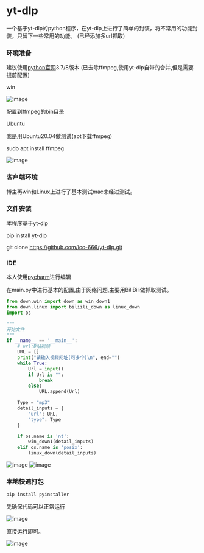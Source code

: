 # yt-dlp
一个基于yt-dlp的python程序，在yt-dlp上进行了简单的封装，将不常用的功能封装，只留下一些常用的功能。
(已经添加多url抓取)

### 环境准备
建议使用[python官网](https://www.python.org/)3.7/8版本
(已去除ffmpeg,使用yt-dlp自带的合并,但是需要提前配置)

win

![image](https://user-images.githubusercontent.com/81516638/179966612-db56e129-a4b4-4bac-8b84-cd7f00c6e848.png)

配置到ffmpeg的bin目录

Ubuntu

我是用Ubuntu20.04做测试(apt下载ffmpeg)

sudo apt install ffmpeg

![image](https://user-images.githubusercontent.com/81516638/179967059-34aebc9c-f835-4928-8463-dbec23b31597.png)


### 客户端环境
博主再win和Linux上进行了基本测试mac未经过测试。

###  文件安装
本程序基于yt-dlp

pip install yt-dlp

git clone https://github.com/lcc-666/yt-dlp.git




### IDE
本人使用[pycharm](https://www.jetbrains.com/pycharm/)进行编辑

在main.py中进行基本的配置,由于网络问题,主要用BiliBili做抓取测试。

```python
from down.win import down as win_down1
from down.linux import biliili_down as linux_down
import os

"""
开始文件
"""
if __name__ == '__main__':
    # url:B站视频
    URL = []
    print("请输入视频网址(可多个)\n", end="")
    while True:
        Url = input()
        if Url is "":
            break
        else:
            URL.append(Url)

    Type = "mp3"
    detail_inputs = {
        "url": URL,
        "type": Type
    }

    if os.name is 'nt':
        win_down1(detail_inputs)
    elif os.name is 'posix':
        linux_down(detail_inputs)
```

![image](https://user-images.githubusercontent.com/81516638/179391874-af3910cf-44dc-4f42-8584-b8769b2fcec2.png)
![image](https://user-images.githubusercontent.com/81516638/179391902-d7b57b9e-ccb6-4272-b2a0-8fe028c2b437.png)


### 本地快速打包
```
pip install pyinstaller
```
先确保代码可以正常运行

![image](https://user-images.githubusercontent.com/81516638/179967781-b80ef5ab-2614-4da0-83bb-cfc5d7fb3b70.png)

直接运行即可。

![image](https://user-images.githubusercontent.com/81516638/179967873-65774ea3-74ad-48e9-beef-dbd801585a87.png)






